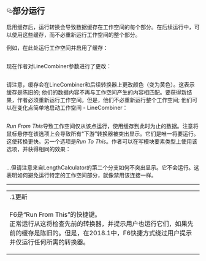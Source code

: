 
  <div id="readme" class="readme blob instapaper_body">
    <article class="markdown-body entry-content" itemprop="text">
<h1><a id="user-content-partial-runs" class="anchor" aria-hidden="true" href="https://github.com/safesoftware/FMETraining/blob/Desktop-Advanced-2018/DesktopAdvanced2WorkspaceDesign/2.02.PartialRuns.md#partial-runs"><svg class="octicon octicon-link" viewBox="0 0 16 16" version="1.1" width="16" height="16" aria-hidden="true"><path fill-rule="evenodd" d="M4 9h1v1H4c-1.5 0-3-1.69-3-3.5S2.55 3 4 3h4c1.45 0 3 1.69 3 3.5 0 1.41-.91 2.72-2 3.25V8.59c.58-.45 1-1.27 1-2.09C10 5.22 8.98 4 8 4H4c-.98 0-2 1.22-2 2.5S3 9 4 9zm9-3h-1v1h1c1 0 2 1.22 2 2.5S13.98 12 13 12H9c-.98 0-2-1.22-2-2.5 0-.83.42-1.64 1-2.09V6.25c-1.09.53-2 1.84-2 3.25C6 11.31 7.55 13 9 13h4c1.45 0 3-1.69 3-3.5S14.5 6 13 6z"></path></svg></a><font style="vertical-align: inherit;"><font style="vertical-align: inherit;">部分运行</font></font></h1>
<p><font style="vertical-align: inherit;"><font style="vertical-align: inherit;">启用缓存后，运行转换会导致数据缓存在工作空间的每个部分。</font><font style="vertical-align: inherit;">在后续运行中，可以使用这些缓存，而不必重新运行工作空间的整个部分。</font></font></p>
<p><font style="vertical-align: inherit;"><font style="vertical-align: inherit;">例如，在此处运行工作空间并启用了缓存：</font></font></p>
<p><a target="_blank" href="https://github.com/safesoftware/FMETraining/blob/Desktop-Advanced-2018/DesktopAdvanced2WorkspaceDesign/Images/Img2.047.GreenCaching.png"><img src="./Images/Img2.047.GreenCaching.png" alt="" style="max-width:100%;"></a></p>
<p><font style="vertical-align: inherit;"><font style="vertical-align: inherit;">现在作者对LineCombiner参数进行了更改：</font></font></p>
<p><a target="_blank" href="https://github.com/safesoftware/FMETraining/blob/Desktop-Advanced-2018/DesktopAdvanced2WorkspaceDesign/Images/Img2.048.YellowCaching.png"><img src="./Images/Img2.048.YellowCaching.png" alt="" style="max-width:100%;"></a></p>
<p><font style="vertical-align: inherit;"><font style="vertical-align: inherit;">请注意，缓存会在LineCombiner和后续转换器上更改颜色（变为黄色）。</font><font style="vertical-align: inherit;">这表示缓存是陈旧的; </font><font style="vertical-align: inherit;">他们的数据内容不再与工作空间产生的内容相匹配。</font><font style="vertical-align: inherit;">要获得新结果，作者必须重新运行工作空间。</font><font style="vertical-align: inherit;">但是，他们不必重新运行整个工作空间; </font><font style="vertical-align: inherit;">他们可以在变化点简单地启动工作空间 -  LineCombiner：</font></font></p>
<p><a target="_blank" href="https://github.com/safesoftware/FMETraining/blob/Desktop-Advanced-2018/DesktopAdvanced2WorkspaceDesign/Images/Img2.049.RunFromThis.png"><img src="./Images/Img2.049.RunFromThis.png" alt="" style="max-width:100%;"></a></p>
<p><em><font style="vertical-align: inherit;"><font style="vertical-align: inherit;">Run From This</font></font></em><font style="vertical-align: inherit;"><font style="vertical-align: inherit;">导致工作空间仅从该点运行，使用缓存到此时为止的数据。</font><font style="vertical-align: inherit;">注意将鼠标悬停在该选项上会导致所有“下游”转换器被突出显示。</font><font style="vertical-align: inherit;">它们是唯一将要运行。</font><font style="vertical-align: inherit;">这使转换更快。</font><font style="vertical-align: inherit;">另一个选项是</font></font><em><font style="vertical-align: inherit;"><font style="vertical-align: inherit;">Run To This</font></font></em><font style="vertical-align: inherit;"><font style="vertical-align: inherit;">。</font><font style="vertical-align: inherit;">作者可以在写模块要素类型上使用该选项，并获得相同的效果：</font></font></p>
<p><a target="_blank" href="https://github.com/safesoftware/FMETraining/blob/Desktop-Advanced-2018/DesktopAdvanced2WorkspaceDesign/Images/Img2.050.RunToThis.png"><img src="./Images/Img2.050.RunToThis.png" alt="" style="max-width:100%;"></a></p>
<p><font style="vertical-align: inherit;"><font style="vertical-align: inherit;">...但请注意来自LengthCalculator的第二个分支如何不突出显示。</font><font style="vertical-align: inherit;">它不会运行。</font><font style="vertical-align: inherit;">这表明如何避免运行特定的工作空间部分，就像禁用该连接一样。</font></font></p>
<hr>
 
<table>
<tbody><tr>
<td>
<i></i><font style="vertical-align: inherit;"><font style="vertical-align: inherit;">
.1更新
</font></font></td>
</tr>
<tr>
<td><font style="vertical-align: inherit;"><font style="vertical-align: inherit;">

F6是“Run From This”的快捷键。 
</font></font><br><font style="vertical-align: inherit;"><font style="vertical-align: inherit;">正常运行从这将检查先前的转换器，并提示用户也运行它们，如果先前的缓存是陈旧的。</font><font style="vertical-align: inherit;">但是，在2018.1中，F6快捷方式绕过用户提示并仅运行任何所需的转换器。

</font></font></td>
</tr>
</tbody></table>
</article>
  </div>

</div></body></html>